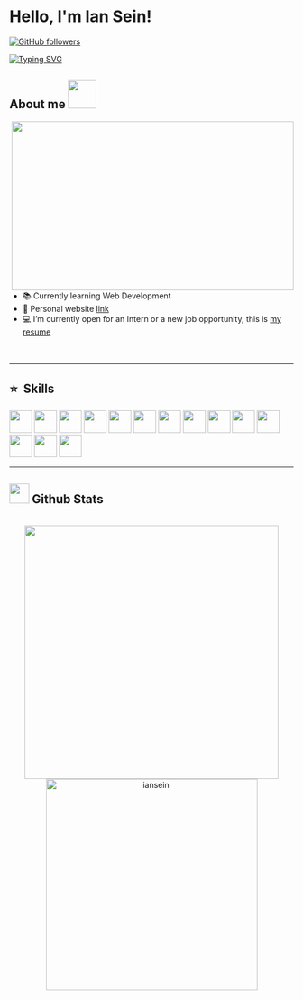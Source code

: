 # Hello, I'm Ian Sein!
[![GitHub followers](https://img.shields.io/github/followers/iansein?style=social)](https://github.com/iansein)

<a href="https://git.io/typing-svg"><img src="https://readme-typing-svg.demolab.com?font=Fira+Code&weight=500&duration=4000&pause=1000&color=2F329C&vCenter=true&random=false&width=435&lines=Full-Stack+Web+Developer" alt="Typing SVG" /></a>
 ##  **About me** <picture><img src = "https://user-images.githubusercontent.com/74038190/238201075-34376b0e-4ae2-4278-9d3d-82e8016a87d6.gif" width = 50px></picture>
 <img src="https://user-images.githubusercontent.com/74038190/212750155-3ceddfbd-19d3-40a3-87af-8d329c8323c4.gif" align="right" height="300" width="500">

- 📚 Currently learning Web Development
- 👾 Personal website [link](iansein.netlify.app)
- 💻 I’m currently open for an Intern or a new job opportunity, this is [my resume](https://read.cv/iansein)
<br> <br> <br>
<hr>

## ⭐ &nbsp;Skills
<span> <img width ='40px' src ='https://raw.githubusercontent.com/rahulbanerjee26/githubAboutMeGenerator/main/icons/html.svg'> </span>
<span> <img width ='40px' src ='https://raw.githubusercontent.com/rahulbanerjee26/githubAboutMeGenerator/main/icons/css.svg'> </span>
<span> <img width ='40px' src ='https://raw.githubusercontent.com/rahulbanerjee26/githubAboutMeGenerator/main/icons/tailwind.svg'> </span>
<span> <img width ='40px' src ='https://raw.githubusercontent.com/rahulbanerjee26/githubAboutMeGenerator/main/icons/javascript.svg'> </span>
<span> <img width ='40px' src ='https://raw.githubusercontent.com/rahulbanerjee26/githubAboutMeGenerator/main/icons/typescript.svg'> </span>
<span> <img width ='40px' src ='https://raw.githubusercontent.com/rahulbanerjee26/githubAboutMeGenerator/main/icons/reactjs.svg'> </span>
<span> <img width ='40px' src ='https://raw.githubusercontent.com/rahulbanerjee26/githubAboutMeGenerator/main/icons/angularjs.svg'> </span>
<span> <img width ='40px' src ='https://raw.githubusercontent.com/rahulbanerjee26/githubAboutMeGenerator/main/icons/nodejs.svg'> </span>
<span> <img width ='40px' src ='https://raw.githubusercontent.com/rahulbanerjee26/githubAboutMeGenerator/main/icons/express.svg'> </span>
<span> <img width ='40px' src ='https://raw.githubusercontent.com/rahulbanerjee26/githubAboutMeGenerator/main/icons/mongodb.svg'> </span>
<span> <img width ='40px' src ='https://raw.githubusercontent.com/rahulbanerjee26/githubAboutMeGenerator/main/icons/jest.svg'> </span>
<span> <img width ='40px' src ='https://raw.githubusercontent.com/rahulbanerjee26/githubAboutMeGenerator/main/icons/npm.svg'> </span>
<span> <img width ='40px' src ='https://raw.githubusercontent.com/rahulbanerjee26/githubAboutMeGenerator/main/icons/git.svg'> </span>
<span> <img width ='40px' src ='https://raw.githubusercontent.com/rahulbanerjee26/githubAboutMeGenerator/main/icons/linux.svg'> </span>

<hr>

## <img src="https://media.giphy.com/media/iY8CRBdQXODJSCERIr/giphy.gif" width="35"><b> Github Stats </b>
<br>

<div align="center">

<a href="https://github.com/iansein/">
  <img src="https://github-readme-stats.vercel.app/api?username=iansein&include_all_commits=true&count_private=true&show_icons=true&line_height=20&title_color=7A7ADB&icon_color=2234AE&text_color=D3D3D3&bg_color=0,000000,130F40" width="450"/>
  <img src="https://github-readme-stats.vercel.app/api/top-langs?username=iansein&show_icons=true&locale=en&layout=compact&line_height=20&title_color=7A7ADB&icon_color=2234AE&text_color=D3D3D3&bg_color=0,000000,130F40" width="375"  alt="iansein"/>

</a>
</div>

<br>
<br>
<br>
